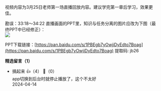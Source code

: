 视频内容为3月25日老师第一场直播回放内容。建议学完第一章后学习，效果更佳。

勘误：33:18～34:22 直播画面的PPT里，知识与任务分离的图片应改为下图（最终PPT中已经修正）：  
![](https://static001.geekbang.org/resource/image/99/89/995fdbe3eb826f10101214yy693def89.jpg?wh=1613x2379)

PPT下载链接：[https://pan.baidu.com/s/1PBEgb7yOwjiDyEdto7Boag](https://pan.baidu.com/s/1PBEgb7yOwjiDyEdto7Boag) 提取码: jb26
<div><strong>精选留言（1）</strong></div><ul>
<li><span>搞起来</span> 👍（4） 💬（0）<div>app切换到后台时就停止播放了，这个不太好</div>2024-04-14</li><br/>
</ul>